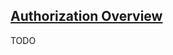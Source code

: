 ## [Authorization Overview](https://kubernetes.io/docs/reference/access-authn-authz/authorization/)

TODO
